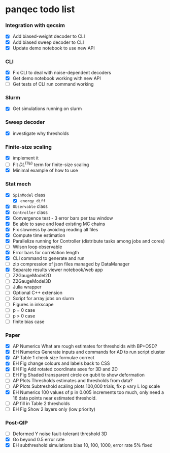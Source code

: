 # panqec todo list

### Integration with qecsim
- [x] Add biased-weight decoder to CLI
- [x] Add biased sweep decoder to CLI
- [x] Update demo notebook to use new API

### CLI
- [x] Fix CLI to deal with noise-dependent decoders
- [x] Get demo notebook working with new API
- [ ] Get tests of CLI run command working

### Slurm
- [x] Get simulations running on slurm

### Sweep decoder
- [x] investigate why thresholds

### Finite-size scaling
- [x] implement it
- [ ] Fit $D L^(1/\mu)$ term for finite-size scaling
- [x] Minimal example of how to use

### Stat mech
- [x] `SpinModel` class
    - [x] `energy_diff`
- [x] `Observable` class
- [x] `Controller` class
- [x] Convergence test - 3 error bars per tau window
- [x] Be able to save and load existing MC chains
- [x] Fix slowness by avoiding reading all files
- [x] Compute time estimation
- [x] Parallelize running for Controller (distribute tasks among jobs and cores)
- [ ] Wilson loop observable
- [x] Error bars for correlation length
- [x] CLI command to generate and run
- [ ] zip compression of json files managed by DataManager
- [x] Separate results viewer notebook/web app
- [ ] Z2GaugeModel2D
- [ ] Z2GaugeModel3D
- [ ] Julia wrapper
- [ ] Optional C++ extension
- [ ] Script for array jobs on slurm
- [ ] Figures in inkscape
- [ ] p = 0 case
- [ ] p > 0 case
- [ ] finite bias case

### Paper
- [x] AP Numerics What are rough estimates for thresholds with BP+OSD?
- [x] EH Numerics Generate inputs and commands for AD to run script cluster
- [x] AP Table 1 check size formulae correct
- [x] EH Fig change colours and labels back to CSS
- [x] EH Fig Add rotated coordinate axes for 3D and 2D
- [ ] EH Fig Shaded transparent circle on qubit to show deformation
- [ ] AP Plots Thresholds estimates and thresholds from data?
- [ ] AP Plots Subtreshold scaling plots 100,000 trials, fix p vary L log scale
- [x] EH Numerics 100 values of p in 0.005 increments too much, only need a 16
  data points near estimated threshold.
- [ ] AP fill in Table 2 thresholds
- [ ] EH Fig Show 2 layers only (low priority)

### Post-QIP
- [ ] Deformed Y noise fault-tolerant threshold 3D
- [x] Go beyond 0.5 error rate
- [x] EH subthreshold simulations bias 10, 100, 1000, error rate 5% fixed
